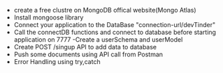 - create a free clustre on MongoDB offical website(Mongo Atlas)
- Install mongoose library
- Connect your application to the DataBase "connection-url/devTinder"
- Call the connectDB functions and connect to database before starting  application on 7777
-Create a userSchema and userModel 
- Create POST /singup API to add data to database
- Push some documents using API call from Postman  
- Error Handling using try,catch